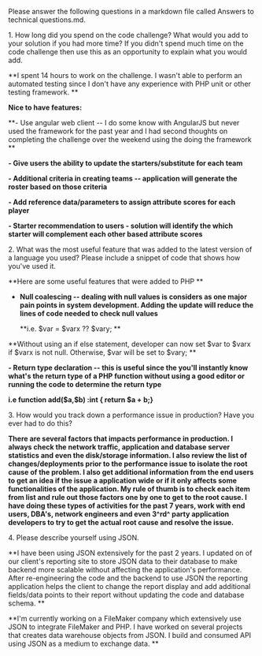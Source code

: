 Please answer the following questions in a markdown file called Answers to technical questions.md.

1\. How long did you spend on the code challenge? What would you add to your solution if you had more time? If you didn\'t spend much time on the code challenge then use this as an opportunity to explain what you would add.

**I spent 14 hours to work on the challenge. I wasn't able to perform an automated testing since I don't have any experience with PHP unit or other testing framework. **

**Nice to have features:**

**- Use angular web client -- I do some know with AngularJS but never used the framework for the past year and I had second thoughts on completing the challenge over the weekend using the doing the framework **

**- Give users the ability to update the starters/substitute for each team**

**- Additional criteria in creating teams -- application will generate the roster based on those criteria**

**- Add reference data/parameters to assign attribute scores for each player**

**- Starter recommendation to users - solution will identify the which starter will complement each other based attribute scores**

2\. What was the most useful feature that was added to the latest version of a language you used? Please include a snippet of code that shows how you\'ve used it.

**Here are some useful features that were added to PHP **

-   **Null coalescing -- dealing with null values is considers as one major pain points in system development. Adding the update will reduce the lines of code needed to check null values**

    **i.e. \$var = \$varx ?? \$vary; **

**Without using an if else statement, developer can now set \$var to \$varx if \$varx is not null. Otherwise, \$var will be set to \$vary; **

**- Return type declaration -- this is useful since the you'll instantly know what's the return type of a PHP function without using a good editor or running the code to determine the return type**

**i.e function add(\$a,\$b) :int { return \$a + b;}**

3\. How would you track down a performance issue in production? Have you ever had to do this?

**There are several factors that impacts performance in production. I always check the network traffic, application and database server statistics and even the disk/storage information. I also review the list of changes/deployments prior to the performance issue to isolate the root cause of the problem. I also get additional information from the end users to get an idea if the issue a application wide or if it only affects some functionalities of the application. My rule of thumb is to check each item from list and rule out those factors one by one to get to the root cause. I have doing these types of activities for the past 7 years, work with end users, DBA's, network engineers and even 3^rd^ party application developers to try to get the actual root cause and resolve the issue.**

4\. Please describe yourself using JSON.

**I have been using JSON extensively for the past 2 years. I updated on of our client's reporting site to store JSON data to their database to make backend more scalable without affecting the application's performance. After re-engineering the code and the backend to use JSON the reporting application helps the client to change the report display and add additional fields/data points to their report without updating the code and database schema. **

**I'm currently working on a FileMaker company which extensively use JSON to integrate FileMaker and PHP. I have worked on several projects that creates data warehouse objects from JSON. I build and consumed API using JSON as a medium to exchange data. **
